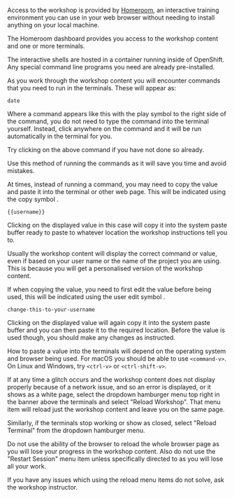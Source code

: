 Access to the workshop is provided by [Homeroom](https://github.com/openshift-homeroom), an interactive training environment you can use in your web browser without needing to install anything on your local machine.

The Homeroom dashboard provides you access to the workshop content and one or more terminals.

The interactive shells are hosted in a container running inside of OpenShift. Any special command line programs you need are already pre-installed.

As you work through the workshop content you will encounter commands that you need to run in the terminals. These will appear as:

```execute
date
```
Where a command appears like this with the play symbol <span class="fas fa-play-circle"></span> to the right side of the command, you do not need to type the command into the terminal yourself. Instead, click anywhere on the command and it will be run automatically in the terminal for you.

Try clicking on the above command if you have not done so already.

Use this method of running the commands as it will save you time and avoid mistakes.

At times, instead of running a command, you may need to copy the value and paste it into the terminal or other web page. This will be indicated using the copy symbol <span class="fas fa-copy"></span>.

```copy
{{username}}
```

Clicking on the displayed value in this case will copy it into the system paste buffer ready to paste to whatever location the workshop instructions tell you to.

Usually the workshop content will display the correct command or value, even if based on your user name or the name of the project you are using. This is because you will get a personalised version of the workshop content.

If when copying the value, you need to first edit the value before being used, this will be indicated using the user edit symbol <span class="fas fa-user-edit"></span>.

```copy-and-edit
change-this-to-your-username
```

Clicking on the displayed value will again copy it into the system paste buffer and you can then paste it to the required location. Before the value is used though, you should make any changes as instructed.

How to paste a value into the terminals will depend on the operating system and browser being used. For macOS you should be able to use `<command-v>`. On Linux and Windows, try `<ctrl-v>` or `<ctrl-shift-v>`.

If at any time a glitch occurs and the workshop content does not display properly because of a network issue, and so an error is displayed, or it shows as a white page, select the dropdown hamburger menu top right in the banner above the terminals and select "Reload Workshop". That menu item will reload just the workshop content and leave you on the same page.

Similarly, if the terminals stop working or show as closed, select "Reload Terminal" from the dropdown hamburger menu.

Do not use the ability of the browser to reload the whole browser page as you will lose your progress in the workshop content. Also do not use the "Restart Session" menu item unless specifically directed to as you will lose all your work.

If you have any issues which using the reload menu items do not solve, ask the workshop instructor.